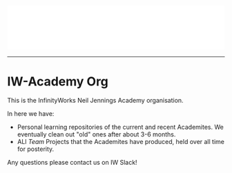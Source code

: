 <img src="../img/Logo_Infinity-Works_Part-of-Accenture_Academy_White.svg"/>

---

# IW-Academy Org

This is the InfinityWorks Neil Jennings Academy organisation.

In here we have:

- Personal learning repositories of the current and recent Academites. We eventually clean out "old" ones after about 3-6 months.
- ALl _Team_ Projects that the Academites have produced, held over all time for posterity.

Any questions please contact us on IW Slack!
